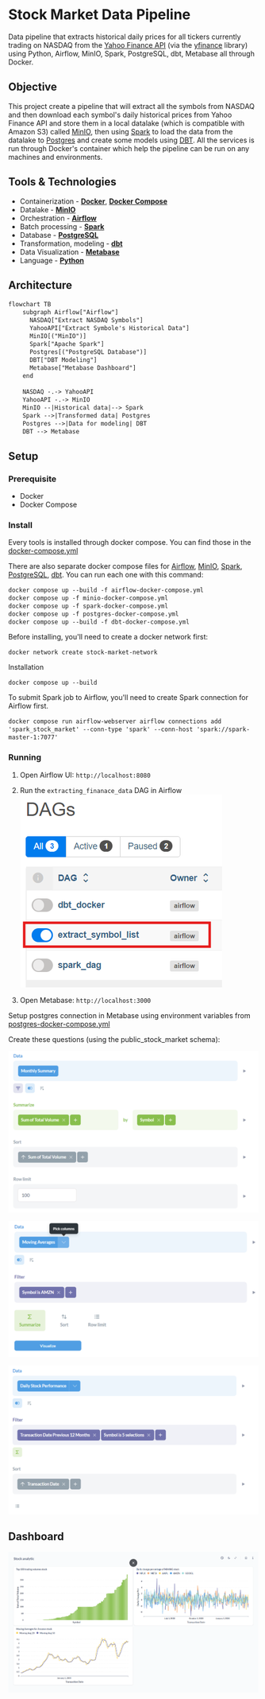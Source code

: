 # Stock Market Data Pipeline
Data pipeline that extracts historical daily prices for all tickers currently trading on NASDAQ from the [Yahoo Finance API](https://finance.yahoo.com/) (via the [yfinance](https://pypi.org/project/yfinance/) library) using Python, Airflow, MinIO, Spark, PostgreSQL, dbt, Metabase all through Docker.

## Objective

This project create a pipeline that will extract all the symbols from NASDAQ and then download each symbol's daily historical prices from Yahoo Finance API and store them in a local datalake (which is compatible with Amazon S3) called [MinIO](https://min.io/), then using [Spark](https://spark.apache.org/) to load the data from the datalake to [Postgres](https://www.postgresql.org/) and create some models using [DBT](https://www.getdbt.com/). All the services is run through Docker's container which help the pipeline can be run on any machines and environments.

## Tools & Technologies

- Containerization - [**Docker**](https://www.docker.com), [**Docker Compose**](https://docs.docker.com/compose/)
- Datalake - [**MinIO**](https://min.io/)
- Orchestration - [**Airflow**](https://airflow.apache.org)
- Batch processing - [**Spark**](https://spark.apache.org/)
- Database - [**PostgreSQL**](https://www.postgresql.org/)
- Transformation, modeling - [**dbt**](https://www.getdbt.com)
- Data Visualization - [**Metabase**](https://www.metabase.com/)
- Language - [**Python**](https://www.python.org)

## Architecture

```mermaid
flowchart TB
    subgraph Airflow["Airflow"]
      NASDAQ["Extract NASDAQ Symbols"]
      YahooAPI["Extract Symbole's Historical Data"]
      MinIO[("MinIO")]
      Spark["Apache Spark"]
      Postgres[("PostgreSQL Database")]
      DBT["DBT Modeling"]
      Metabase["Metabase Dashboard"]
    end

    NASDAQ -.-> YahooAPI
    YahooAPI -.-> MinIO
    MinIO --|Historical data|--> Spark
    Spark -->|Transformed data| Postgres
    Postgres -->|Data for modeling| DBT
    DBT --> Metabase
```

## Setup

### Prerequisite

- Docker
- Docker Compose

### Install

Every tools is installed through docker compose. You can find those in the [docker-compose.yml](./docker-compose.yml)

There are also separate docker compose files for [Airflow](./airflow-docker-compose.yml), [MinIO](./minio-docker-compose.yml), [Spark](./spark-docker-compose.yml), [PostgreSQL](./postgres-docker-compose.yml), [dbt](./dbt-docker-compose.yml). You can run each one with this command:

```
docker compose up --build -f airflow-docker-compose.yml
docker compose up -f minio-docker-compose.yml
docker compose up -f spark-docker-compose.yml
docker compose up -f postgres-docker-compose.yml
docker compose up --build -f dbt-docker-compose.yml
```

Before installing, you'll need to create a docker network first:

```
docker network create stock-market-network
```

Installation

```
docker compose up --build
```

To submit Spark job to Airflow, you'll need to create Spark connection for Airflow first.

```
docker compose run airflow-webserver airflow connections add 'spark_stock_market' --conn-type 'spark' --conn-host 'spark://spark-master-1:7077'
```

### Running

1. Open Airflow UI: `http://localhost:8080`

2. Run the `extracting_finanace_data` DAG in Airflow
![extracting finance data](./assets/airflow_dag.png)

3. Open Metabase: `http://localhost:3000`

Setup postgres connection in Metabase using environment variables from [postgres-docker-compose.yml](./postgres-docker-compose.yml)

Create these questions (using the public_stock_market schema):

![Top 100 trading volume](./assets/top_100_volume.png)

![Moving average](./assets/moving_avg.png)

![Daily change percentage](./assets/daily.png)

## Dashboard

![dashboard](./assets/metabase_dashboard.png)

